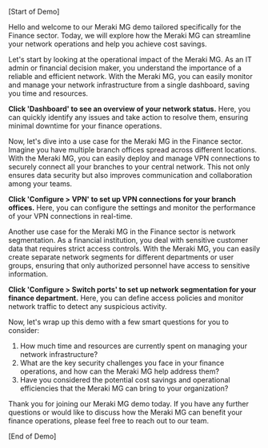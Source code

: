 [Start of Demo]

Hello and welcome to our Meraki MG demo tailored specifically for the Finance sector. Today, we will explore how the Meraki MG can streamline your network operations and help you achieve cost savings.

Let's start by looking at the operational impact of the Meraki MG. As an IT admin or financial decision maker, you understand the importance of a reliable and efficient network. With the Meraki MG, you can easily monitor and manage your network infrastructure from a single dashboard, saving you time and resources.

**Click 'Dashboard' to see an overview of your network status.** Here, you can quickly identify any issues and take action to resolve them, ensuring minimal downtime for your finance operations.

Now, let's dive into a use case for the Meraki MG in the Finance sector. Imagine you have multiple branch offices spread across different locations. With the Meraki MG, you can easily deploy and manage VPN connections to securely connect all your branches to your central network. This not only ensures data security but also improves communication and collaboration among your teams.

**Click 'Configure > VPN' to set up VPN connections for your branch offices.** Here, you can configure the settings and monitor the performance of your VPN connections in real-time.

Another use case for the Meraki MG in the Finance sector is network segmentation. As a financial institution, you deal with sensitive customer data that requires strict access controls. With the Meraki MG, you can easily create separate network segments for different departments or user groups, ensuring that only authorized personnel have access to sensitive information.

**Click 'Configure > Switch ports' to set up network segmentation for your finance department.** Here, you can define access policies and monitor network traffic to detect any suspicious activity.

Now, let's wrap up this demo with a few smart questions for you to consider:

1. How much time and resources are currently spent on managing your network infrastructure?
2. What are the key security challenges you face in your finance operations, and how can the Meraki MG help address them?
3. Have you considered the potential cost savings and operational efficiencies that the Meraki MG can bring to your organization?

Thank you for joining our Meraki MG demo today. If you have any further questions or would like to discuss how the Meraki MG can benefit your finance operations, please feel free to reach out to our team. 

[End of Demo]